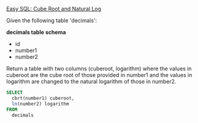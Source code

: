 [Easy SQL: Cube Root and Natural Log](https://www.codewars.com/kata/easy-sql-cube-root-and-natural-log)

Given the following table 'decimals':

**decimals table schema**

- id
- number1
- number2

Return a table with two columns (cuberoot, logarithm) where the values in cuberoot are the cube root of those provided in number1 and the values in logarithm are changed to the natural logarithm of those in number2.

```sql
SELECT
  cbrt(number1) cuberoot,
  ln(number2) logarithm
FROM
  decimals
```
